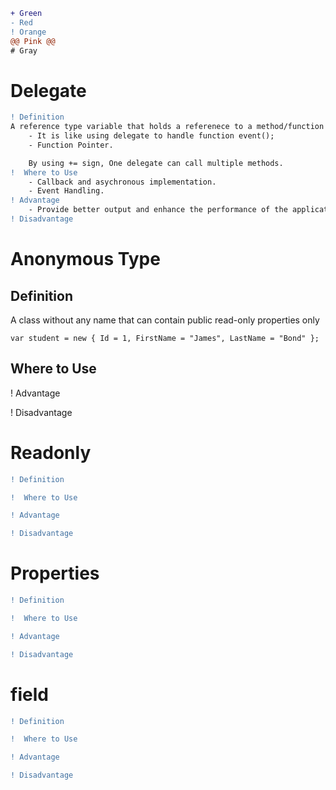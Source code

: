 ```diff
+ Green
- Red
! Orange
@@ Pink @@
# Gray
```

<h1>Delegate</h1>

```diff
! Definition
A reference type variable that holds a referenece to a method/function wia specific parameter list and return type.
    - It is like using delegate to handle function event();
    - Function Pointer.

    By using += sign, One delegate can call multiple methods.
!  Where to Use
    - Callback and asychronous implementation. 
    - Event Handling.
! Advantage
    - Provide better output and enhance the performance of the application.
! Disadvantage

```
<h1>Anonymous Type</h1>
<h2>Definition</h2>
A class without any name that can contain public read-only properties only

```
var student = new { Id = 1, FirstName = "James", LastName = "Bond" };
```

<h2>Where to Use</h2>

! Advantage

! Disadvantage



<h1>Readonly</h1>

```diff
! Definition

!  Where to Use

! Advantage

! Disadvantage

```

<h1>Properties</h1>

```diff
! Definition

!  Where to Use

! Advantage

! Disadvantage

```

<h1>field</h1>

```diff
! Definition

!  Where to Use

! Advantage

! Disadvantage

```